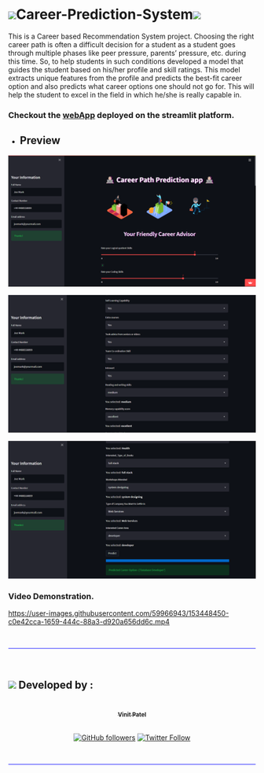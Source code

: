 # <img src="https://media.giphy.com/media/iY8CRBdQXODJSCERIr/giphy.gif" width="30px">Career-Prediction-System<img src="https://media.giphy.com/media/iY8CRBdQXODJSCERIr/giphy.gif" width="30px">

This is a Career based Recommendation System project. Choosing the right career path is often a difficult decision for a student as a student goes through multiple phases like peer pressure, parents’ pressure, etc. during this time. So, to help students in such conditions developed a model that guides the student based on his/her profile and skill ratings. This model extracts unique features from the profile and predicts the best-fit career option and also predicts what career options one should not go for. This will help the student to excel in the field in which he/she is really capable in.

### __Checkout the [webApp](https://share.streamlit.io/hrugved06/career-prediction-system/main/app.py) deployed on the streamlit platform.__


- ## Preview

![CBRS1](./assets/demo/front1.png)

![CBRS1](./assets/demo/f2.png)

![CBRS1](./assets/demo/f4.png)

### Video Demonstration.

https://user-images.githubusercontent.com/59966943/153448450-c0e42cca-1659-444c-88a3-d920a656dd6c.mp4

</br>
<hr style="height:2px;#8080ffborder-width:0;border-radius: 5px;color:gray;background-color:#8080ff">
</br>

## <img src="https://media.giphy.com/media/iY8CRBdQXODJSCERIr/giphy.gif" width="30px"> Developed by :
<div align="center">
<a href="https://github.com/Vinit2024"><img src="https://avatars.githubusercontent.com/u/59966943?s=400&u=445f4a7598547c0ecdeb22a265dd1a3dad9e297d&v=4" width="100px;" alt=""/><br /><sub><b> Vinit Patel</b></sub></a>
</br>

</br>

[![GitHub followers](https://img.shields.io/github/followers/Vinit2024.svg?label=Follow%20@Vinit2024&style=social)](https://github.com/Vinit2024) 
[![Twitter Follow](https://img.shields.io/twitter/follow/VINITPATEL1912?style=social)](https://twitter.com/VINITPATEL1912)
</div>
</br>
<hr style="height:2px;#8080ffborder-width:0;border-radius: 5px;color:gray;background-color:#8080ff">
</br>
